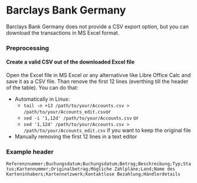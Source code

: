 # Barclays Bank Germany
Barclays Bank Germany does not provide a CSV export option, but you can download the transactions in MS Excel format.

### Preprocessing

#### Create a valid CSV out of the downloaded Excel file

Open the Excel file in MS Excel or any alternativve like Libre Office Calc and save it as a CSV file. Than renove the first 12 lines (everthing till the header of the table). You can do that:
  - Automatically in Linux: 
    - `tail -n +13 /path/to/your/Accounts.csv > /path/to/your/Accounts_edit.csv`or 
    - `sed -i '1,12d' /path/to/your/Accounts.csv` or 
    - `sed '1,12d' /path/to/your/Accounts.csv > /path/to/your/Accounts_edit.csv` if you want to keep the original file
  - Manually removing the first 12 lines in a text editor


### Example header

`Referenznummer;Buchungsdatum;Buchungsdatum;Betrag;Beschreibung;Typ;Status;Kartennummer;Originalbetrag;Mögliche Zahlpläne;Land;Name des Karteninhabers;Kartennetzwerk;Kontaktlose Bezahlung;Händlerdetails`
